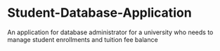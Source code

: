 # Student-Database-Application
An application for database administrator for a university who needs to manage student enrollments and tuition fee balance
